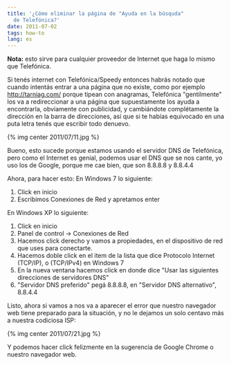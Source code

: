 ```yaml
---
title: '¿Cómo eliminar la página de "Ayuda en la búsquda"
  de Telefónica?'
date: 2011-07-02
tags: how-to
lang: es
---
```


**Nota:** esto sirve para cualquier proveedor de Internet que haga lo mismo que Telefónica.

Si tenés internet con Telefónica/Speedy entonces habrás notado que cuando intentás entrar a una página que no existe, como por ejemplo <a rel="nofollow" href="http://tarniag.com/">http://tarniag.com/</a> porque tipean con anagramas, Telefónica "gentilmente" los va a redireccionar a una página que supuestamente los ayuda a encontrarla, obviamente con publicidad, y cambiándote complétamente la dirección en la barra de direcciones, así que si te habías equivocado en una puta letra tenés que escribir todo denuevo.

{% img center 2011/07/11.jpg %}

Bueno, esto sucede porque estamos usando el servidor DNS de Telefónica, pero como el Internet es genial, podemos usar el DNS que se nos cante, yo uso los de Google, porque me cae bien, que son 8.8.8.8 y 8.8.4.4

Ahora, para hacer esto:
En Windows 7 lo siguiente:

1. Click en inicio
2. Escribimos Conexiones de Red y apretamos enter

En Windows XP lo siguiente:

1. Click en inicio
2. Panel de control -> Conexiones de Red
3. Hacemos click derecho y vamos a propiedades, en el dispositivo de red que uses para conectarte.
4. Hacemos doble click en el item de la lista que dice Protocolo Internet (TCP/IP), o (TCP/IPv4) en Windows 7
5. En la nueva ventana hacemos click en donde dice "Usar las siguientes direcciones de servidores DNS"
6. "Servidor DNS preferido" pegá 8.8.8.8, en "Servidor DNS alternativo", 8.8.4.4

Listo, ahora si vamos a <a rel="nofollow" href="http://tarniag.net/"></a> nos va a aparecer el error que nuestro navegador web tiene preparado para la situación, y no le dejamos un solo centavo más a nuestra codiciosa ISP:

{% img center 2011/07/21.jpg %}

Y podemos hacer click felizmente en la sugerencia de Google Chrome o nuestro navegador web.

